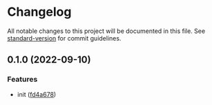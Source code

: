# Changelog

All notable changes to this project will be documented in this file. See [standard-version](https://github.com/conventional-changelog/standard-version) for commit guidelines.

## 0.1.0 (2022-09-10)


### Features

* init ([fd4a678](https://github.com/BlackGlory/extra-sort/commit/fd4a6788b2c1063bc86e4ed1725589f5baa20016))
